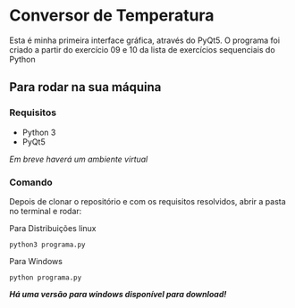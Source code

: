 # Conversor de Temperatura
Esta é minha primeira interface gráfica, através do PyQt5. O programa foi criado a partir do exercício 09 e 10 da lista de exercícios sequenciais do Python

## Para rodar na sua máquina

### Requisitos 

* Python 3 
* PyQt5

*Em breve haverá um ambiente virtual*

### Comando

Depois de clonar o repositório e com os requisitos resolvidos, abrir a pasta no terminal e rodar:

Para Distribuições linux

`python3 programa.py`

Para Windows

`python programa.py`
 
***Há uma versão para windows disponível para download!***
